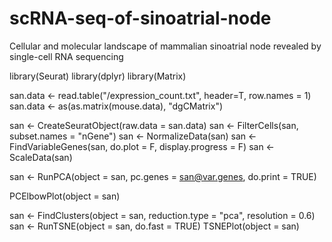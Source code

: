 # scRNA-seq-of-sinoatrial-node
Cellular and molecular landscape of mammalian sinoatrial node revealed by single-cell RNA sequencing

library(Seurat)
library(dplyr)
library(Matrix)

san.data <- read.table("/expression_count.txt", header=T, row.names = 1)
san.data <- as(as.matrix(mouse.data), "dgCMatrix")

san <- CreateSeuratObject(raw.data = san.data)
san <- FilterCells(san, subset.names = "nGene")
san <- NormalizeData(san)
san <- FindVariableGenes(san, do.plot = F, display.progress = F)
san <- ScaleData(san)

san <- RunPCA(object = san, pc.genes = san@var.genes, do.print = TRUE)

PCElbowPlot(object = san)

san <- FindClusters(object = san, reduction.type = "pca", resolution = 0.6)
san <- RunTSNE(object = san, do.fast = TRUE)
TSNEPlot(object = san)
